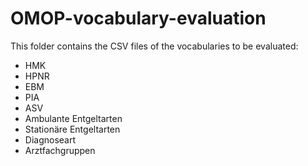 # OMOP-vocabulary-evaluation

This folder contains the CSV files of the vocabularies to be evaluated:

- HMK
- HPNR
- EBM
- PIA
- ASV
- Ambulante Entgeltarten
- Stationäre Entgeltarten
- Diagnoseart
- Arztfachgruppen

